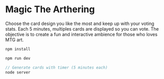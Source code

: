# Magic The Arthering

Choose the card design you like the most and keep up with your voting stats.
Each 5 minutes, multiples cards are displayed so you can vote.
The objective is to create a fun and interactive ambience for those who loves MTG art.

```js
npm install

npm run dev

// Generate cards with timer (5 minutes each)
node server
```
